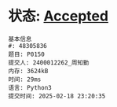 # 状态: [Accepted](http://dsbpython.openjudge.cn/dspythonbook/solution/48305836/)
```
基本信息
#: 48305836
题目: P0150
提交人: 2400012262_周知勤
内存: 3624kB
时间: 29ms
语言: Python3
提交时间: 2025-02-18 23:20:35
```


